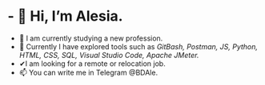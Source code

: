 # - 👋 Hi, I’m Alesia.
- 👀 I am currently studying a new profession.
- 🌱 Currently I have explored tools such as _GitBash, Postman, JS, Python, HTML, CSS, SQL, Visual Studio Code, Apache JMeter._
- ✔I am looking for a remote or relocation job.
- 📫 You can write me in Telegram @BDAle.

<!---
BaAlesia/BaAlesia is a ✨ special ✨ repository because its `README.md` (this file) appears on your GitHub profile.
You can click the Preview link to take a look at your changes.
--->
